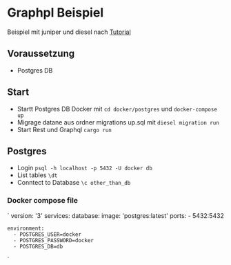 # Graphpl Beispiel 
Beispiel mit juniper und diesel nach [Tutorial](https://dev.to/open-graphql/building-powerful-graphql-servers-with-rust-3gla)

## Voraussetzung
* Postgres DB 

## Start
* Startt Postgres DB Docker mit `cd docker/postgres` und `docker-compose up`
* Migrage datane aus ordner migrations up.sql mit `diesel migration run`
* Start Rest und Graphql `cargo run`

## Postgres
* Login `psql -h localhost -p 5432 -U docker db`
* List tables `\dt`
* Conntect to Database `\c other_than_db`

### Docker compose file
`
version: '3'
services:
  database:
    image: 'postgres:latest'
    ports:
      - 5432:5432

    environment:
      - POSTGRES_USER=docker
      - POSTGRES_PASSWORD=docker
      - POSTGRES_DB=db

`